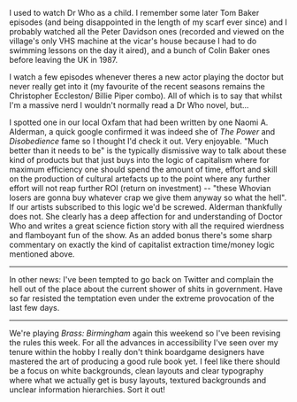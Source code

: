 I used to watch Dr Who as a child. I remember some later Tom Baker episodes (and being disappointed in the length of my scarf ever since) and I probably watched all the Peter Davidson ones (recorded and viewed on the village's only VHS machine at the vicar's house because I had to do swimming lessons on the day it aired), and a bunch of Colin Baker ones before leaving the UK in 1987.

I watch a few episodes whenever theres a new actor playing the doctor but never really get into it (my favourite of the recent seasons remains the Christopher Eccleston/ Billie Piper combo). All of which is to say that whilst I'm a massive nerd I wouldn't normally read a Dr Who novel, but...

I spotted one in our local Oxfam that had been written by one Naomi A. Alderman, a quick google confirmed it was indeed she of _The Power_ and _Disobedience_ fame so I thought I'd check it out. Very enjoyable. "Much better than it needs to be" is the typically dismissive way to talk about these kind of products but that just buys into the logic of capitalism where for maximum efficiency one should spend the amount of time, effort and skill on the production of cultural artefacts up to the point where any further effort will not reap further ROI (return on investment) -- "these Whovian losers are gonna buy whatever crap we give them anyway so what the hell". If our artists subscribed to this logic we'd be screwed. Alderman thankfully does not. She clearly has a deep affection for and understanding of Doctor Who and writes a great science fiction story with all the required wierdness and flamboyant fun of the show. As an added bonus there's some sharp commentary on exactly the kind of capitalist extraction time/money logic mentioned above.

---

In other news: I've been tempted to go back on Twitter and complain the hell out of the place about the current shower of shits in government. Have so far resisted the temptation even under the extreme provocation of the last few days.

---

We're playing _Brass: Birmingham_ again this weekend so I've been revising the rules this week. For all the advances in accessibility I've seen over my tenure within the hobby I really don't think boardgame designers have mastered the art of producing a good rule book yet. I feel like there should be a focus on white backgrounds, clean layouts and clear typography where what we actually get is busy layouts, textured backgrounds and unclear information hierarchies. Sort it out!

